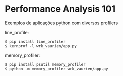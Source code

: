Performance Analysis 101
========================

Exemplos de aplicações python com diversos profilers

line_profile:

    $ pip install line_profiler
    $ kernprof -l wrk_vaurien/app.py


memory_profiler:
    
    $ pip install psutil memory_profiler
    $ python -m memory_profiler wrk_vaurien/app.py
